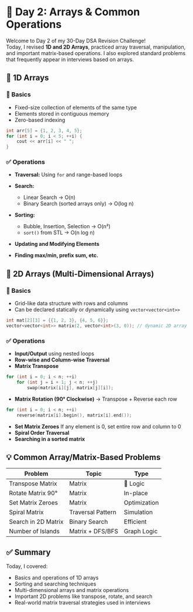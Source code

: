 # 📅 Day 2: Arrays & Common Operations

Welcome to Day 2 of my 30-Day DSA Revision Challenge!  
Today, I revised **1D and 2D Arrays**, practiced array traversal, manipulation, and important matrix-based operations. I also explored standard problems that frequently appear in interviews based on arrays.

## 🔢 1D Arrays

### 📘 Basics

- Fixed-size collection of elements of the same type
- Elements stored in contiguous memory
- Zero-based indexing

```cpp
int arr[5] = {1, 2, 3, 4, 5};
for (int i = 0; i < 5; ++i) {
    cout << arr[i] << " ";
}
```

### ✅ Operations

- **Traversal:** Using `for` and range-based loops
- **Search:**

  - Linear Search → O(n)
  - Binary Search (sorted arrays only) → O(log n)

- **Sorting:**

  - Bubble, Insertion, Selection → O(n²)
  - `sort()` from STL → O(n log n)

- **Updating and Modifying Elements**
- **Finding max/min, prefix sum, etc.**

## 🧭 2D Arrays (Multi-Dimensional Arrays)

### 📘 Basics

- Grid-like data structure with rows and columns
- Can be declared statically or dynamically using `vector<vector<int>>`

```cpp
int mat[2][3] = {{1, 2, 3}, {4, 5, 6}};
vector<vector<int>> matrix(2, vector<int>(3, 0)); // dynamic 2D array
```

### ✅ Operations

- **Input/Output** using nested loops
- **Row-wise and Column-wise Traversal**
- **Matrix Transpose**

```cpp
for (int i = 0; i < n; ++i)
    for (int j = i + 1; j < n; ++j)
        swap(matrix[i][j], matrix[j][i]);
```

- **Matrix Rotation (90° Clockwise)**
  → Transpose + Reverse each row

```cpp
for (int i = 0; i < n; ++i)
    reverse(matrix[i].begin(), matrix[i].end());
```

- **Set Matrix Zeroes**
  If any element is 0, set entire row and column to 0
- **Spiral Order Traversal**
- **Searching in a sorted matrix**

## 💡 Common Array/Matrix-Based Problems

| Problem             | Topic             | Type         |
| ------------------- | ----------------- | ------------ |
| Transpose Matrix    | Matrix            | 🧠 Logic     |
| Rotate Matrix 90°   | Matrix            | In-place     |
| Set Matrix Zeroes   | Matrix            | Optimization |
| Spiral Matrix       | Traversal Pattern | Simulation   |
| Search in 2D Matrix | Binary Search     | Efficient    |
| Number of Islands   | Matrix + DFS/BFS  | Graph Logic  |

## ✅ Summary

Today, I covered:

- Basics and operations of 1D arrays
- Sorting and searching techniques
- Multi-dimensional arrays and matrix operations
- Important 2D problems like transpose, rotate, and search
- Real-world matrix traversal strategies used in interviews

